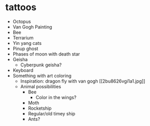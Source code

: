 # tattoos

- Octopus
- Van Gogh Painting
- Bee
- Terrarium
- Yin yang cats
- Pinup ghost
- Phases of moon with death star
- Geisha
	- Cyberpunk geisha?
- Keyboard
- Something with art coloring
	- Inspiration: dragon fly with van gogh [[2bu8626vgi1a1.jpg]]
	- Animal possibilities
		- Bee
			- Color in the wings?
		- Moth
		- Rocketship
		- Regular/old timey ship 
		- Ants? 